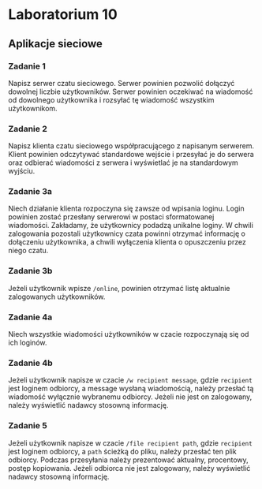 # Laboratorium 10

## Aplikacje sieciowe

### Zadanie 1

Napisz serwer czatu sieciowego. Serwer powinien pozwolić dołączyć dowolnej liczbie użytkowników. Serwer powinien oczekiwać na wiadomość od dowolnego użytkownika i rozsyłać tę wiadomość wszystkim użytkownikom.

### Zadanie 2

Napisz klienta czatu sieciowego współpracującego z napisanym serwerem. Klient powinien odczytywać standardowe wejście i przesyłać je do serwera oraz odbierać wiadomości z serwera i wyświetlać je na standardowym wyjściu.

### Zadanie 3a

Niech działanie klienta rozpoczyna się zawsze od wpisania loginu. Login powinien zostać przesłany serwerowi w postaci sformatowanej wiadomości. Zakładamy, że użytkownicy podadzą unikalne loginy. W chwili zalogowania pozostali użytkownicy czata powinni otrzymać informację o dołączeniu użytkownika, a chwili wyłączenia klienta o opuszczeniu przez niego czatu.

### Zadanie 3b

Jeżeli użytkownik wpisze ```/online```, powinien otrzymać listę aktualnie zalogowanych użytkowników.

### Zadanie 4a

Niech wszystkie wiadomości użytkowników w czacie rozpoczynają się od ich loginów.

### Zadanie 4b

Jeżeli użytkownik napisze w czacie ```/w recipient message```, gdzie ```recipient``` jest loginem odbiorcy, a message wysłaną wiadomością, należy przesłać tą wiadomość wyłącznie wybranemu odbiorcy. Jeżeli nie jest on zalogowany, należy wyświetlić nadawcy stosowną informację.

### Zadanie 5

Jeżeli użytkownik napisze w czacie ```/file recipient path```, gdzie ```recipient``` jest loginem odbiorcy, a ```path``` ścieżką do pliku, należy przesłać ten plik odbiorcy. Podczas przesyłania należy prezentować aktualny, procentowy, postęp kopiowania. Jeżeli odbiorca nie jest zalogowany, należy wyświetlić nadawcy stosowną informację.
